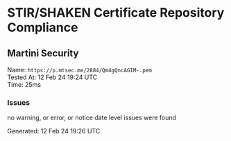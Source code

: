 # STIR/SHAKEN Certificate Repository Compliance

## Martini Security

Name: `https://p.mtsec.me/2884/Qm4gQncAGIM-.pem`\
Tested At: 12 Feb 24 19:24 UTC\
Time: 25ms

### Issues

no warning, or error, or notice date level issues were found

Generated: 12 Feb 24 19:26 UTC